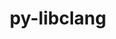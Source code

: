 ---
title: "py-libclang"
layout: cache
categories: [package, develop]
meta: {"versions": ["14.0.6"], "compilers": ["gcc@=11.3.0", "gcc@=7.3.1"], "oss": ["amzn2", "ubuntu22.04"], "platforms": ["linux"], "targets": ["ivybridge", "x86_64_v3", "x86_64_v4"], "stacks": ["ml-linux-x86_64-cpu", "ml-linux-x86_64-cuda", "ml-linux-x86_64-rocm", "root"], "num_specs": 53, "num_specs_by_stack": {"root": 53, "ml-linux-x86_64-rocm": 12, "ml-linux-x86_64-cpu": 12, "ml-linux-x86_64-cuda": 13}}
spec_details: [{"hash": "sfieq6iqfq4hauwxklstibhvit3dggma", "compiler": "gcc@=7.3.1", "versions": ["14.0.6"], "os": "amzn2", "platform": "linux", "target": "ivybridge", "variants": ["build_system=python_pip"], "stacks": ["root"], "size": "-", "tarball": "https://binaries.spack.io/develop/build_cache/linux-amzn2-ivybridge/gcc-7.3.1/py-libclang-14.0.6/linux-amzn2-ivybridge-gcc-7.3.1-py-libclang-14.0.6-sfieq6iqfq4hauwxklstibhvit3dggma.spack"}, {"hash": "c3wgbevqgnvfdwqibfm5ffxus4ofhxrt", "compiler": "gcc@=7.3.1", "versions": ["14.0.6"], "os": "amzn2", "platform": "linux", "target": "ivybridge", "variants": ["build_system=python_pip"], "stacks": ["root"], "size": "-", "tarball": "https://binaries.spack.io/develop/build_cache/linux-amzn2-ivybridge/gcc-7.3.1/py-libclang-14.0.6/linux-amzn2-ivybridge-gcc-7.3.1-py-libclang-14.0.6-c3wgbevqgnvfdwqibfm5ffxus4ofhxrt.spack"}, {"hash": "cjgpjuia5tq6e6bi4kcwwojrz2ljmqir", "compiler": "gcc@=7.3.1", "versions": ["14.0.6"], "os": "amzn2", "platform": "linux", "target": "ivybridge", "variants": ["build_system=python_pip"], "stacks": ["root"], "size": "-", "tarball": "https://binaries.spack.io/develop/build_cache/linux-amzn2-ivybridge/gcc-7.3.1/py-libclang-14.0.6/linux-amzn2-ivybridge-gcc-7.3.1-py-libclang-14.0.6-cjgpjuia5tq6e6bi4kcwwojrz2ljmqir.spack"}, {"hash": "322rfo6phlo62v2mnucfghfn67ysqhgd", "compiler": "gcc@=7.3.1", "versions": ["14.0.6"], "os": "amzn2", "platform": "linux", "target": "ivybridge", "variants": ["build_system=python_pip"], "stacks": ["root"], "size": "-", "tarball": "https://binaries.spack.io/develop/build_cache/linux-amzn2-ivybridge/gcc-7.3.1/py-libclang-14.0.6/linux-amzn2-ivybridge-gcc-7.3.1-py-libclang-14.0.6-322rfo6phlo62v2mnucfghfn67ysqhgd.spack"}, {"hash": "s26b7dime4nowmymeowmrgpoalzr3nc2", "compiler": "gcc@=7.3.1", "versions": ["14.0.6"], "os": "amzn2", "platform": "linux", "target": "ivybridge", "variants": ["build_system=python_pip"], "stacks": ["root"], "size": "-", "tarball": "https://binaries.spack.io/develop/build_cache/linux-amzn2-ivybridge/gcc-7.3.1/py-libclang-14.0.6/linux-amzn2-ivybridge-gcc-7.3.1-py-libclang-14.0.6-s26b7dime4nowmymeowmrgpoalzr3nc2.spack"}, {"hash": "kqudc2rvba7sykcyisz3m7tqiavnvrfc", "compiler": "gcc@=7.3.1", "versions": ["14.0.6"], "os": "amzn2", "platform": "linux", "target": "ivybridge", "variants": ["build_system=python_pip"], "stacks": ["root"], "size": "-", "tarball": "https://binaries.spack.io/develop/build_cache/linux-amzn2-ivybridge/gcc-7.3.1/py-libclang-14.0.6/linux-amzn2-ivybridge-gcc-7.3.1-py-libclang-14.0.6-kqudc2rvba7sykcyisz3m7tqiavnvrfc.spack"}, {"hash": "xy7m4th7lko6pc4pxfi4zegjrrjuogzc", "compiler": "gcc@=7.3.1", "versions": ["14.0.6"], "os": "amzn2", "platform": "linux", "target": "ivybridge", "variants": ["build_system=python_pip"], "stacks": ["root"], "size": "-", "tarball": "https://binaries.spack.io/develop/build_cache/linux-amzn2-ivybridge/gcc-7.3.1/py-libclang-14.0.6/linux-amzn2-ivybridge-gcc-7.3.1-py-libclang-14.0.6-xy7m4th7lko6pc4pxfi4zegjrrjuogzc.spack"}, {"hash": "ii43qjntzmbl26pygpw4vw4rz2ha4mj4", "compiler": "gcc@=7.3.1", "versions": ["14.0.6"], "os": "amzn2", "platform": "linux", "target": "ivybridge", "variants": ["build_system=python_pip"], "stacks": ["root"], "size": "-", "tarball": "https://binaries.spack.io/develop/build_cache/linux-amzn2-ivybridge/gcc-7.3.1/py-libclang-14.0.6/linux-amzn2-ivybridge-gcc-7.3.1-py-libclang-14.0.6-ii43qjntzmbl26pygpw4vw4rz2ha4mj4.spack"}, {"hash": "rmibsxnbtx5wtcuyat4mtd7een3xnnke", "compiler": "gcc@=7.3.1", "versions": ["14.0.6"], "os": "amzn2", "platform": "linux", "target": "x86_64_v3", "variants": [], "stacks": ["root"], "size": "-", "tarball": "https://binaries.spack.io/develop/build_cache/linux-amzn2-x86_64_v3/gcc-7.3.1/py-libclang-14.0.6/linux-amzn2-x86_64_v3-gcc-7.3.1-py-libclang-14.0.6-rmibsxnbtx5wtcuyat4mtd7een3xnnke.spack"}, {"hash": "hmrf37iphbpinuowxld3ar5ckilzxzot", "compiler": "gcc@=7.3.1", "versions": ["14.0.6"], "os": "amzn2", "platform": "linux", "target": "x86_64_v3", "variants": ["build_system=python_pip"], "stacks": ["root"], "size": "-", "tarball": "https://binaries.spack.io/develop/build_cache/linux-amzn2-x86_64_v3/gcc-7.3.1/py-libclang-14.0.6/linux-amzn2-x86_64_v3-gcc-7.3.1-py-libclang-14.0.6-hmrf37iphbpinuowxld3ar5ckilzxzot.spack"}, {"hash": "ffrbrryllsnfiqyyec377aaykfdu6uco", "compiler": "gcc@=7.3.1", "versions": ["14.0.6"], "os": "amzn2", "platform": "linux", "target": "x86_64_v3", "variants": ["build_system=python_pip"], "stacks": ["root"], "size": "-", "tarball": "https://binaries.spack.io/develop/build_cache/linux-amzn2-x86_64_v3/gcc-7.3.1/py-libclang-14.0.6/linux-amzn2-x86_64_v3-gcc-7.3.1-py-libclang-14.0.6-ffrbrryllsnfiqyyec377aaykfdu6uco.spack"}, {"hash": "xgmojl5wwv3zrailzch2eisl6inin5em", "compiler": "gcc@=7.3.1", "versions": ["14.0.6"], "os": "amzn2", "platform": "linux", "target": "x86_64_v3", "variants": ["build_system=python_pip"], "stacks": ["root"], "size": "-", "tarball": "https://binaries.spack.io/develop/build_cache/linux-amzn2-x86_64_v3/gcc-7.3.1/py-libclang-14.0.6/linux-amzn2-x86_64_v3-gcc-7.3.1-py-libclang-14.0.6-xgmojl5wwv3zrailzch2eisl6inin5em.spack"}, {"hash": "sytxpxhx6gtoj46nk75aspj74mp2krhr", "compiler": "gcc@=7.3.1", "versions": ["14.0.6"], "os": "amzn2", "platform": "linux", "target": "x86_64_v3", "variants": [], "stacks": ["root"], "size": "-", "tarball": "https://binaries.spack.io/develop/build_cache/linux-amzn2-x86_64_v3/gcc-7.3.1/py-libclang-14.0.6/linux-amzn2-x86_64_v3-gcc-7.3.1-py-libclang-14.0.6-sytxpxhx6gtoj46nk75aspj74mp2krhr.spack"}, {"hash": "x4b5dt76uz5326shnaau2hpda4f75cmv", "compiler": "gcc@=7.3.1", "versions": ["14.0.6"], "os": "amzn2", "platform": "linux", "target": "x86_64_v3", "variants": ["build_system=python_pip"], "stacks": ["root"], "size": "-", "tarball": "https://binaries.spack.io/develop/build_cache/linux-amzn2-x86_64_v3/gcc-7.3.1/py-libclang-14.0.6/linux-amzn2-x86_64_v3-gcc-7.3.1-py-libclang-14.0.6-x4b5dt76uz5326shnaau2hpda4f75cmv.spack"}, {"hash": "3yshfja2oprng47475vh524gzqac5qao", "compiler": "gcc@=7.3.1", "versions": ["14.0.6"], "os": "amzn2", "platform": "linux", "target": "x86_64_v3", "variants": ["build_system=python_pip"], "stacks": ["root"], "size": "-", "tarball": "https://binaries.spack.io/develop/build_cache/linux-amzn2-x86_64_v3/gcc-7.3.1/py-libclang-14.0.6/linux-amzn2-x86_64_v3-gcc-7.3.1-py-libclang-14.0.6-3yshfja2oprng47475vh524gzqac5qao.spack"}, {"hash": "2fwkvmfkrr557vnnbl7dagolm4x5ddle", "compiler": "gcc@=7.3.1", "versions": ["14.0.6"], "os": "amzn2", "platform": "linux", "target": "x86_64_v3", "variants": ["build_system=python_pip"], "stacks": ["root"], "size": "-", "tarball": "https://binaries.spack.io/develop/build_cache/linux-amzn2-x86_64_v3/gcc-7.3.1/py-libclang-14.0.6/linux-amzn2-x86_64_v3-gcc-7.3.1-py-libclang-14.0.6-2fwkvmfkrr557vnnbl7dagolm4x5ddle.spack"}, {"hash": "uezgzs7nox6z7mdpua3xx6jsrpdbvxc2", "compiler": "gcc@=7.3.1", "versions": ["14.0.6"], "os": "amzn2", "platform": "linux", "target": "x86_64_v3", "variants": ["build_system=python_pip"], "stacks": ["root"], "size": "-", "tarball": "https://binaries.spack.io/develop/build_cache/linux-amzn2-x86_64_v3/gcc-7.3.1/py-libclang-14.0.6/linux-amzn2-x86_64_v3-gcc-7.3.1-py-libclang-14.0.6-uezgzs7nox6z7mdpua3xx6jsrpdbvxc2.spack"}, {"hash": "vkvkjvkqmynr5vzhjxqqnulag2xggvk5", "compiler": "gcc@=7.3.1", "versions": ["14.0.6"], "os": "amzn2", "platform": "linux", "target": "x86_64_v3", "variants": [], "stacks": ["root"], "size": "-", "tarball": "https://binaries.spack.io/develop/build_cache/linux-amzn2-x86_64_v3/gcc-7.3.1/py-libclang-14.0.6/linux-amzn2-x86_64_v3-gcc-7.3.1-py-libclang-14.0.6-vkvkjvkqmynr5vzhjxqqnulag2xggvk5.spack"}, {"hash": "6tmqnqmair6au5aegwampm3x6zu4vs74", "compiler": "gcc@=7.3.1", "versions": ["14.0.6"], "os": "amzn2", "platform": "linux", "target": "x86_64_v3", "variants": ["build_system=python_pip"], "stacks": ["root"], "size": "-", "tarball": "https://binaries.spack.io/develop/build_cache/linux-amzn2-x86_64_v3/gcc-7.3.1/py-libclang-14.0.6/linux-amzn2-x86_64_v3-gcc-7.3.1-py-libclang-14.0.6-6tmqnqmair6au5aegwampm3x6zu4vs74.spack"}, {"hash": "fmcgcs5jm7ajtwsqqi47broqdj5j6fd7", "compiler": "gcc@=7.3.1", "versions": ["14.0.6"], "os": "amzn2", "platform": "linux", "target": "x86_64_v3", "variants": ["build_system=python_pip"], "stacks": ["root"], "size": "-", "tarball": "https://binaries.spack.io/develop/build_cache/linux-amzn2-x86_64_v3/gcc-7.3.1/py-libclang-14.0.6/linux-amzn2-x86_64_v3-gcc-7.3.1-py-libclang-14.0.6-fmcgcs5jm7ajtwsqqi47broqdj5j6fd7.spack"}, {"hash": "haajwjtcrkpnzztsd4sqea4xw5c3w3z7", "compiler": "gcc@=7.3.1", "versions": ["14.0.6"], "os": "amzn2", "platform": "linux", "target": "x86_64_v3", "variants": ["build_system=python_pip"], "stacks": ["root"], "size": "-", "tarball": "https://binaries.spack.io/develop/build_cache/linux-amzn2-x86_64_v3/gcc-7.3.1/py-libclang-14.0.6/linux-amzn2-x86_64_v3-gcc-7.3.1-py-libclang-14.0.6-haajwjtcrkpnzztsd4sqea4xw5c3w3z7.spack"}, {"hash": "nx3sfvpbzpngfnp47sgxywxbnftnhuh3", "compiler": "gcc@=7.3.1", "versions": ["14.0.6"], "os": "amzn2", "platform": "linux", "target": "x86_64_v3", "variants": ["build_system=python_pip"], "stacks": ["root"], "size": "-", "tarball": "https://binaries.spack.io/develop/build_cache/linux-amzn2-x86_64_v3/gcc-7.3.1/py-libclang-14.0.6/linux-amzn2-x86_64_v3-gcc-7.3.1-py-libclang-14.0.6-nx3sfvpbzpngfnp47sgxywxbnftnhuh3.spack"}, {"hash": "rn4fgnty72bjyu2rrgc27jcg2xebj4jt", "compiler": "gcc@=7.3.1", "versions": ["14.0.6"], "os": "amzn2", "platform": "linux", "target": "x86_64_v3", "variants": ["build_system=python_pip"], "stacks": ["root"], "size": "-", "tarball": "https://binaries.spack.io/develop/build_cache/linux-amzn2-x86_64_v3/gcc-7.3.1/py-libclang-14.0.6/linux-amzn2-x86_64_v3-gcc-7.3.1-py-libclang-14.0.6-rn4fgnty72bjyu2rrgc27jcg2xebj4jt.spack"}, {"hash": "wcvqjjtuxxnkmzokjytw4r34bfkzxvfb", "compiler": "gcc@=7.3.1", "versions": ["14.0.6"], "os": "amzn2", "platform": "linux", "target": "x86_64_v3", "variants": ["build_system=python_pip"], "stacks": ["root"], "size": "-", "tarball": "https://binaries.spack.io/develop/build_cache/linux-amzn2-x86_64_v3/gcc-7.3.1/py-libclang-14.0.6/linux-amzn2-x86_64_v3-gcc-7.3.1-py-libclang-14.0.6-wcvqjjtuxxnkmzokjytw4r34bfkzxvfb.spack"}, {"hash": "eequehs4qnykk7vsdeskkvniu5px3wnc", "compiler": "gcc@=7.3.1", "versions": ["14.0.6"], "os": "amzn2", "platform": "linux", "target": "x86_64_v4", "variants": [], "stacks": ["root"], "size": "-", "tarball": "https://binaries.spack.io/develop/build_cache/linux-amzn2-x86_64_v4/gcc-7.3.1/py-libclang-14.0.6/linux-amzn2-x86_64_v4-gcc-7.3.1-py-libclang-14.0.6-eequehs4qnykk7vsdeskkvniu5px3wnc.spack"}, {"hash": "rddyu25gni7qow2prpiacxllzkxz35on", "compiler": "gcc@=7.3.1", "versions": ["14.0.6"], "os": "amzn2", "platform": "linux", "target": "x86_64_v4", "variants": [], "stacks": ["root"], "size": "-", "tarball": "https://binaries.spack.io/develop/build_cache/linux-amzn2-x86_64_v4/gcc-7.3.1/py-libclang-14.0.6/linux-amzn2-x86_64_v4-gcc-7.3.1-py-libclang-14.0.6-rddyu25gni7qow2prpiacxllzkxz35on.spack"}, {"hash": "bm4bycvxaob4gzl4cq7qov7abqy6qm2x", "compiler": "gcc@=7.3.1", "versions": ["14.0.6"], "os": "amzn2", "platform": "linux", "target": "x86_64_v4", "variants": [], "stacks": ["root"], "size": "-", "tarball": "https://binaries.spack.io/develop/build_cache/linux-amzn2-x86_64_v4/gcc-7.3.1/py-libclang-14.0.6/linux-amzn2-x86_64_v4-gcc-7.3.1-py-libclang-14.0.6-bm4bycvxaob4gzl4cq7qov7abqy6qm2x.spack"}, {"hash": "c4tt4osfqlu2d7bvo3fyontd2wupp5z4", "compiler": "gcc@=7.3.1", "versions": ["14.0.6"], "os": "amzn2", "platform": "linux", "target": "x86_64_v4", "variants": [], "stacks": ["root"], "size": "-", "tarball": "https://binaries.spack.io/develop/build_cache/linux-amzn2-x86_64_v4/gcc-7.3.1/py-libclang-14.0.6/linux-amzn2-x86_64_v4-gcc-7.3.1-py-libclang-14.0.6-c4tt4osfqlu2d7bvo3fyontd2wupp5z4.spack"}, {"hash": "5y44c6paqr7c2fdjwng6cdmeizeuoz7u", "compiler": "gcc@=11.3.0", "versions": ["14.0.6"], "os": "ubuntu22.04", "platform": "linux", "target": "x86_64_v3", "variants": ["build_system=python_pip"], "stacks": ["root", "ml-linux-x86_64-rocm", "ml-linux-x86_64-cpu"], "size": "-", "tarball": "https://binaries.spack.io/develop/build_cache/linux-ubuntu22.04-x86_64_v3/gcc-11.3.0/py-libclang-14.0.6/linux-ubuntu22.04-x86_64_v3-gcc-11.3.0-py-libclang-14.0.6-5y44c6paqr7c2fdjwng6cdmeizeuoz7u.spack"}, {"hash": "ghuges5lxgmm4ykzls7xhxz4vtxxc6ls", "compiler": "gcc@=11.3.0", "versions": ["14.0.6"], "os": "ubuntu22.04", "platform": "linux", "target": "x86_64_v3", "variants": ["build_system=python_pip"], "stacks": ["root", "ml-linux-x86_64-rocm", "ml-linux-x86_64-cpu"], "size": "-", "tarball": "https://binaries.spack.io/develop/build_cache/linux-ubuntu22.04-x86_64_v3/gcc-11.3.0/py-libclang-14.0.6/linux-ubuntu22.04-x86_64_v3-gcc-11.3.0-py-libclang-14.0.6-ghuges5lxgmm4ykzls7xhxz4vtxxc6ls.spack"}, {"hash": "aadoc2zpxjmumyxzwh66kh67o67y44sm", "compiler": "gcc@=11.3.0", "versions": ["14.0.6"], "os": "ubuntu22.04", "platform": "linux", "target": "x86_64_v3", "variants": ["build_system=python_pip"], "stacks": ["root", "ml-linux-x86_64-rocm", "ml-linux-x86_64-cpu"], "size": "-", "tarball": "https://binaries.spack.io/develop/build_cache/linux-ubuntu22.04-x86_64_v3/gcc-11.3.0/py-libclang-14.0.6/linux-ubuntu22.04-x86_64_v3-gcc-11.3.0-py-libclang-14.0.6-aadoc2zpxjmumyxzwh66kh67o67y44sm.spack"}, {"hash": "gut7vluul6uu7vk2telip6oyuaqeeizh", "compiler": "gcc@=11.3.0", "versions": ["14.0.6"], "os": "ubuntu22.04", "platform": "linux", "target": "x86_64_v3", "variants": ["build_system=python_pip"], "stacks": ["root", "ml-linux-x86_64-rocm", "ml-linux-x86_64-cpu"], "size": "-", "tarball": "https://binaries.spack.io/develop/build_cache/linux-ubuntu22.04-x86_64_v3/gcc-11.3.0/py-libclang-14.0.6/linux-ubuntu22.04-x86_64_v3-gcc-11.3.0-py-libclang-14.0.6-gut7vluul6uu7vk2telip6oyuaqeeizh.spack"}, {"hash": "c5shr7y36epe7wqlr2vkutgckjlseskr", "compiler": "gcc@=11.3.0", "versions": ["14.0.6"], "os": "ubuntu22.04", "platform": "linux", "target": "x86_64_v3", "variants": ["build_system=python_pip"], "stacks": ["root", "ml-linux-x86_64-rocm", "ml-linux-x86_64-cpu"], "size": "-", "tarball": "https://binaries.spack.io/develop/build_cache/linux-ubuntu22.04-x86_64_v3/gcc-11.3.0/py-libclang-14.0.6/linux-ubuntu22.04-x86_64_v3-gcc-11.3.0-py-libclang-14.0.6-c5shr7y36epe7wqlr2vkutgckjlseskr.spack"}, {"hash": "lcjyraq6r6fjyrgths4wr5irvezpnx5t", "compiler": "gcc@=11.3.0", "versions": ["14.0.6"], "os": "ubuntu22.04", "platform": "linux", "target": "x86_64_v3", "variants": ["build_system=python_pip"], "stacks": ["root", "ml-linux-x86_64-rocm", "ml-linux-x86_64-cpu"], "size": "-", "tarball": "https://binaries.spack.io/develop/build_cache/linux-ubuntu22.04-x86_64_v3/gcc-11.3.0/py-libclang-14.0.6/linux-ubuntu22.04-x86_64_v3-gcc-11.3.0-py-libclang-14.0.6-lcjyraq6r6fjyrgths4wr5irvezpnx5t.spack"}, {"hash": "jiw3cvbazzq5pdamhtbx5zzq4r4fte6v", "compiler": "gcc@=11.3.0", "versions": ["14.0.6"], "os": "ubuntu22.04", "platform": "linux", "target": "x86_64_v3", "variants": ["build_system=python_pip"], "stacks": ["root", "ml-linux-x86_64-cuda"], "size": "-", "tarball": "https://binaries.spack.io/develop/build_cache/linux-ubuntu22.04-x86_64_v3/gcc-11.3.0/py-libclang-14.0.6/linux-ubuntu22.04-x86_64_v3-gcc-11.3.0-py-libclang-14.0.6-jiw3cvbazzq5pdamhtbx5zzq4r4fte6v.spack"}, {"hash": "nx56326gfx7ythh7zyqsqkr5gqlnfgyf", "compiler": "gcc@=11.3.0", "versions": ["14.0.6"], "os": "ubuntu22.04", "platform": "linux", "target": "x86_64_v3", "variants": ["build_system=python_pip"], "stacks": ["root", "ml-linux-x86_64-rocm", "ml-linux-x86_64-cpu"], "size": "-", "tarball": "https://binaries.spack.io/develop/build_cache/linux-ubuntu22.04-x86_64_v3/gcc-11.3.0/py-libclang-14.0.6/linux-ubuntu22.04-x86_64_v3-gcc-11.3.0-py-libclang-14.0.6-nx56326gfx7ythh7zyqsqkr5gqlnfgyf.spack"}, {"hash": "dhn2jcvdap3prawgersh5jld5zids37t", "compiler": "gcc@=11.3.0", "versions": ["14.0.6"], "os": "ubuntu22.04", "platform": "linux", "target": "x86_64_v3", "variants": ["build_system=python_pip"], "stacks": ["root", "ml-linux-x86_64-rocm", "ml-linux-x86_64-cpu"], "size": "-", "tarball": "https://binaries.spack.io/develop/build_cache/linux-ubuntu22.04-x86_64_v3/gcc-11.3.0/py-libclang-14.0.6/linux-ubuntu22.04-x86_64_v3-gcc-11.3.0-py-libclang-14.0.6-dhn2jcvdap3prawgersh5jld5zids37t.spack"}, {"hash": "puwjoncof25evdo3doy3agia47kucyfs", "compiler": "gcc@=11.3.0", "versions": ["14.0.6"], "os": "ubuntu22.04", "platform": "linux", "target": "x86_64_v3", "variants": ["build_system=python_pip"], "stacks": ["root", "ml-linux-x86_64-rocm", "ml-linux-x86_64-cpu"], "size": "-", "tarball": "https://binaries.spack.io/develop/build_cache/linux-ubuntu22.04-x86_64_v3/gcc-11.3.0/py-libclang-14.0.6/linux-ubuntu22.04-x86_64_v3-gcc-11.3.0-py-libclang-14.0.6-puwjoncof25evdo3doy3agia47kucyfs.spack"}, {"hash": "2asadhlh5j2j7s2zxobdentxmvyusry3", "compiler": "gcc@=11.3.0", "versions": ["14.0.6"], "os": "ubuntu22.04", "platform": "linux", "target": "x86_64_v3", "variants": ["build_system=python_pip"], "stacks": ["root", "ml-linux-x86_64-cuda"], "size": "-", "tarball": "https://binaries.spack.io/develop/build_cache/linux-ubuntu22.04-x86_64_v3/gcc-11.3.0/py-libclang-14.0.6/linux-ubuntu22.04-x86_64_v3-gcc-11.3.0-py-libclang-14.0.6-2asadhlh5j2j7s2zxobdentxmvyusry3.spack"}, {"hash": "qlltp2yp74xotlo6flaxfcouatc2mcov", "compiler": "gcc@=11.3.0", "versions": ["14.0.6"], "os": "ubuntu22.04", "platform": "linux", "target": "x86_64_v3", "variants": ["build_system=python_pip"], "stacks": ["root", "ml-linux-x86_64-cuda"], "size": "-", "tarball": "https://binaries.spack.io/develop/build_cache/linux-ubuntu22.04-x86_64_v3/gcc-11.3.0/py-libclang-14.0.6/linux-ubuntu22.04-x86_64_v3-gcc-11.3.0-py-libclang-14.0.6-qlltp2yp74xotlo6flaxfcouatc2mcov.spack"}, {"hash": "fi3wig75cqinjymwhcutfk7eyzh6pfng", "compiler": "gcc@=11.3.0", "versions": ["14.0.6"], "os": "ubuntu22.04", "platform": "linux", "target": "x86_64_v3", "variants": ["build_system=python_pip"], "stacks": ["root", "ml-linux-x86_64-cuda"], "size": "-", "tarball": "https://binaries.spack.io/develop/build_cache/linux-ubuntu22.04-x86_64_v3/gcc-11.3.0/py-libclang-14.0.6/linux-ubuntu22.04-x86_64_v3-gcc-11.3.0-py-libclang-14.0.6-fi3wig75cqinjymwhcutfk7eyzh6pfng.spack"}, {"hash": "ba2dxyhr4dgyvbwna2bmpejdfciwhfmv", "compiler": "gcc@=11.3.0", "versions": ["14.0.6"], "os": "ubuntu22.04", "platform": "linux", "target": "x86_64_v3", "variants": ["build_system=python_pip"], "stacks": ["root", "ml-linux-x86_64-cuda"], "size": "-", "tarball": "https://binaries.spack.io/develop/build_cache/linux-ubuntu22.04-x86_64_v3/gcc-11.3.0/py-libclang-14.0.6/linux-ubuntu22.04-x86_64_v3-gcc-11.3.0-py-libclang-14.0.6-ba2dxyhr4dgyvbwna2bmpejdfciwhfmv.spack"}, {"hash": "3ids5udurgklpoudolkfrsw4el4pq5k5", "compiler": "gcc@=11.3.0", "versions": ["14.0.6"], "os": "ubuntu22.04", "platform": "linux", "target": "x86_64_v3", "variants": ["build_system=python_pip"], "stacks": ["root", "ml-linux-x86_64-cuda"], "size": "-", "tarball": "https://binaries.spack.io/develop/build_cache/linux-ubuntu22.04-x86_64_v3/gcc-11.3.0/py-libclang-14.0.6/linux-ubuntu22.04-x86_64_v3-gcc-11.3.0-py-libclang-14.0.6-3ids5udurgklpoudolkfrsw4el4pq5k5.spack"}, {"hash": "qcbdolugyix6ut73pxvgh6nutjiujge4", "compiler": "gcc@=11.3.0", "versions": ["14.0.6"], "os": "ubuntu22.04", "platform": "linux", "target": "x86_64_v3", "variants": ["build_system=python_pip"], "stacks": ["root", "ml-linux-x86_64-cuda"], "size": "-", "tarball": "https://binaries.spack.io/develop/build_cache/linux-ubuntu22.04-x86_64_v3/gcc-11.3.0/py-libclang-14.0.6/linux-ubuntu22.04-x86_64_v3-gcc-11.3.0-py-libclang-14.0.6-qcbdolugyix6ut73pxvgh6nutjiujge4.spack"}, {"hash": "lau6feo5753w5pkrmx3ghrgbld66sugd", "compiler": "gcc@=11.3.0", "versions": ["14.0.6"], "os": "ubuntu22.04", "platform": "linux", "target": "x86_64_v3", "variants": ["build_system=python_pip"], "stacks": ["root", "ml-linux-x86_64-rocm", "ml-linux-x86_64-cpu"], "size": "-", "tarball": "https://binaries.spack.io/develop/build_cache/linux-ubuntu22.04-x86_64_v3/gcc-11.3.0/py-libclang-14.0.6/linux-ubuntu22.04-x86_64_v3-gcc-11.3.0-py-libclang-14.0.6-lau6feo5753w5pkrmx3ghrgbld66sugd.spack"}, {"hash": "al4abmjzgyyi4skmch2rtt7j4zjlwlg2", "compiler": "gcc@=11.3.0", "versions": ["14.0.6"], "os": "ubuntu22.04", "platform": "linux", "target": "x86_64_v3", "variants": ["build_system=python_pip"], "stacks": ["root", "ml-linux-x86_64-rocm", "ml-linux-x86_64-cpu"], "size": "-", "tarball": "https://binaries.spack.io/develop/build_cache/linux-ubuntu22.04-x86_64_v3/gcc-11.3.0/py-libclang-14.0.6/linux-ubuntu22.04-x86_64_v3-gcc-11.3.0-py-libclang-14.0.6-al4abmjzgyyi4skmch2rtt7j4zjlwlg2.spack"}, {"hash": "x3liqura3gm2vmpajagbpj4zl76td7aa", "compiler": "gcc@=11.3.0", "versions": ["14.0.6"], "os": "ubuntu22.04", "platform": "linux", "target": "x86_64_v3", "variants": ["build_system=python_pip"], "stacks": ["root", "ml-linux-x86_64-cuda"], "size": "-", "tarball": "https://binaries.spack.io/develop/build_cache/linux-ubuntu22.04-x86_64_v3/gcc-11.3.0/py-libclang-14.0.6/linux-ubuntu22.04-x86_64_v3-gcc-11.3.0-py-libclang-14.0.6-x3liqura3gm2vmpajagbpj4zl76td7aa.spack"}, {"hash": "zqquxwe7uhgamq3yu4xyqdqlsnc2qj5u", "compiler": "gcc@=11.3.0", "versions": ["14.0.6"], "os": "ubuntu22.04", "platform": "linux", "target": "x86_64_v3", "variants": ["build_system=python_pip"], "stacks": ["root", "ml-linux-x86_64-cuda"], "size": "-", "tarball": "https://binaries.spack.io/develop/build_cache/linux-ubuntu22.04-x86_64_v3/gcc-11.3.0/py-libclang-14.0.6/linux-ubuntu22.04-x86_64_v3-gcc-11.3.0-py-libclang-14.0.6-zqquxwe7uhgamq3yu4xyqdqlsnc2qj5u.spack"}, {"hash": "lic6nec4fboowj6epf47xpnrncfyikri", "compiler": "gcc@=11.3.0", "versions": ["14.0.6"], "os": "ubuntu22.04", "platform": "linux", "target": "x86_64_v3", "variants": ["build_system=python_pip"], "stacks": ["root", "ml-linux-x86_64-cuda"], "size": "-", "tarball": "https://binaries.spack.io/develop/build_cache/linux-ubuntu22.04-x86_64_v3/gcc-11.3.0/py-libclang-14.0.6/linux-ubuntu22.04-x86_64_v3-gcc-11.3.0-py-libclang-14.0.6-lic6nec4fboowj6epf47xpnrncfyikri.spack"}, {"hash": "c6pvu3be3kcrvztyz4u5izmk3gc57xba", "compiler": "gcc@=11.3.0", "versions": ["14.0.6"], "os": "ubuntu22.04", "platform": "linux", "target": "x86_64_v3", "variants": ["build_system=python_pip"], "stacks": ["root", "ml-linux-x86_64-cuda"], "size": "-", "tarball": "https://binaries.spack.io/develop/build_cache/linux-ubuntu22.04-x86_64_v3/gcc-11.3.0/py-libclang-14.0.6/linux-ubuntu22.04-x86_64_v3-gcc-11.3.0-py-libclang-14.0.6-c6pvu3be3kcrvztyz4u5izmk3gc57xba.spack"}, {"hash": "rueb4wws766surfpvqziux2azjirzzld", "compiler": "gcc@=11.3.0", "versions": ["14.0.6"], "os": "ubuntu22.04", "platform": "linux", "target": "x86_64_v3", "variants": ["build_system=python_pip"], "stacks": ["root", "ml-linux-x86_64-cuda"], "size": "-", "tarball": "https://binaries.spack.io/develop/build_cache/linux-ubuntu22.04-x86_64_v3/gcc-11.3.0/py-libclang-14.0.6/linux-ubuntu22.04-x86_64_v3-gcc-11.3.0-py-libclang-14.0.6-rueb4wws766surfpvqziux2azjirzzld.spack"}, {"hash": "t6ku4g462pbor4f7h7agtslmpxufm2nj", "compiler": "gcc@=11.3.0", "versions": ["14.0.6"], "os": "ubuntu22.04", "platform": "linux", "target": "x86_64_v3", "variants": ["build_system=python_pip"], "stacks": ["root", "ml-linux-x86_64-cuda"], "size": "-", "tarball": "https://binaries.spack.io/develop/build_cache/linux-ubuntu22.04-x86_64_v3/gcc-11.3.0/py-libclang-14.0.6/linux-ubuntu22.04-x86_64_v3-gcc-11.3.0-py-libclang-14.0.6-t6ku4g462pbor4f7h7agtslmpxufm2nj.spack"}, {"hash": "jntz2foue4a62tncpsj3zlzau63sxvyl", "compiler": "gcc@=11.3.0", "versions": ["14.0.6"], "os": "ubuntu22.04", "platform": "linux", "target": "x86_64_v3", "variants": ["build_system=python_pip"], "stacks": ["root", "ml-linux-x86_64-rocm", "ml-linux-x86_64-cpu"], "size": "-", "tarball": "https://binaries.spack.io/develop/build_cache/linux-ubuntu22.04-x86_64_v3/gcc-11.3.0/py-libclang-14.0.6/linux-ubuntu22.04-x86_64_v3-gcc-11.3.0-py-libclang-14.0.6-jntz2foue4a62tncpsj3zlzau63sxvyl.spack"}]
---
